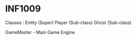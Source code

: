 # INF1009

Classes :
Entity (Super)
Player (Sub-class)
Ghost (Sub-class)

GameMaster - Main Game Engine <Call other managers>

